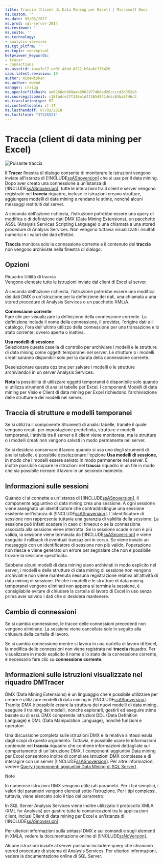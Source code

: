 ```yaml
---
title: Traccia (Client di Data Mining per Excel) | Microsoft Docs
ms.custom: ''
ms.date: 03/06/2017
ms.prod: sql-server-2014
ms.reviewer: ''
ms.suite: ''
ms.technology:
- analysis-services
ms.tgt_pltfrm: ''
ms.topic: conceptual
helpviewer_keywords:
- tracer
- connections
ms.assetid: 4aea3e17-cd0f-48dd-8f22-b54a6c716426
caps.latest.revision: 19
author: minewiskan
ms.author: owend
manager: craigg
ms.openlocfilehash: ee0268eb960aab09029774b6ad26ccccd3d352e6
ms.sourcegitcommit: c18fadce27f330e1d4f36549414e5c84ba2f46c2
ms.translationtype: MT
ms.contentlocale: it-IT
ms.lasthandoff: 07/02/2018
ms.locfileid: "37326521"
---
```

# <a name="trace-data-mining-client-for-excel"></a>Traccia (client di data mining per Excel)
  ![Pulsante traccia](media/misc-trace.gif "pulsante traccia")  
  
 Il **Tracer** finestra di dialogo consente di monitorare le istruzioni vengono inviate all'istanza di [!INCLUDE[ssASnoversion](../includes/ssasnoversion-md.md)] che si usa per il data mining. Dopo aver creato una connessione a un'istanza di [!INCLUDE[ssASnoversion](../includes/ssasnoversion-md.md)], tutte le interazioni tra il client e server vengono registrate nel **traccia** riquadro, incluse le istruzioni creano strutture, aggiungere modelli di data mining e rendano le stime, nonché alcuni messaggi restituiti dal server.  
  
 A seconda dell'azione richiesta, l'istruzione potrebbe essere una query di modifica o di definizione dati DMX (Data Mining Extensions), un pacchetto ASSL (Analysis Services Scripting Language) o una chiamata a una stored procedure di Analysis Services. Non vengono tuttavia visualizzati i risultati numerici e i valori dei dati effettivi.  
  
 **Traccia** monitora solo la connessione corrente e il contenuto del **traccia** non vengono archiviate nella finestra di dialogo.  
  
## <a name="options"></a>Opzioni  
 Riquadro Utilità di traccia  
 Vengono elencate tutte le istruzioni inviate dal client di Excel al server.  
  
 A seconda dell'azione richiesta, l'istruzione potrebbe essere una modifica dei dati DMX o un'istruzione per la definizione dei dati, una chiamata a una stored procedure di Analysis Services o un pacchetto XML/A.  
  
 **Connessione corrente**  
 Fare clic per visualizzare la definizione della connessione corrente. La definizione include il nome della connessione, il provider, l'origine dati e il catalogo, l'ora dell'ultimo utilizzo della connessione per una transazione e lo stato corrente, ovvero aperta o inattiva.  
  
 **Usa modelli di sessione**  
 Selezionare questa casella di controllo per archiviare i modelli e le strutture di data mining come oggetti temporanei nel server. Le strutture o i modelli creati saranno disponibili solo per la durata della connessione corrente.  
  
 Deselezionare questa opzione per salvare i modelli o le strutture archiviandoli in un server Analysis Services.  
  
 **Nota** la possibilità di utilizzare oggetti temporanei è disponibile solo quando si utilizza strumenti di analisi tabelle per Excel. I componenti Modelli di data mining per Visio e Client di data mining per Excel richiedono l'archiviazione delle strutture e dei modelli nel server.  
  
## <a name="tracing-temporary-structures-and-models"></a>Traccia di strutture e modelli temporanei  
 Se si utilizza il componente Strumenti di analisi tabelle, tramite il quale vengono creati, per impostazione predefinita, strutture e modelli temporanei, l'attività tra il server e il client viene monitorata, ma le strutture o i modelli creati non vengono salvati in modo permanente nel server.  
  
 Se si desidera conservare il lavoro quando si usa uno degli strumenti di analisi tabelle, è possibile deselezionare l'opzione **Usa modelli di sessione**, in modo che i modelli essere salvato in modo permanente nel server. È inoltre possibile copiare le istruzioni nel **traccia** riquadro in un file in modo che sia possibile ricreare il lavoro in un secondo momento.  
  
## <a name="understanding-sessions"></a>Informazioni sulle sessioni  
 Quando ci si connette a un'istanza di [!INCLUDE[ssASnoversion](../includes/ssasnoversion-md.md)], il componente aggiuntivo di data mining crea una sessione. A ogni sessione viene assegnato un identificatore che contraddistingue una sessione esistente nell'istanza di [!INCLUDE[ssASnoversion](../includes/ssasnoversion-md.md)]. L'identificatore di sessione non rappresenta tuttavia una garanzia di validità della sessione. La sessione può infatti scadere in caso di timeout o se la connessione associata alla sessione viene interrotta. Se la sessione scade e non è più valida, la sessione viene terminata da [!INCLUDE[ssASnoversion](../includes/ssasnoversion-md.md)] e viene eseguito il rollback di eventuali transazioni in corso. Se viene inviato un messaggio con un identificatore di sessione non più valido, l'operazione non riesce e viene generato un errore per segnalare che non è possibile trovare la sessione specificata.  
  
 Sebbene alcuni modelli di data mining siano archiviati in modo esplicito nel server, i modelli e delle strutture di data mining di sessione non vengono archiviati e non viene mantenuta nessuna registrazione relativa all'attività di data mining di sessione. Poiché i modelli e le strutture di data mining temporanei vengono eliminati non appena si termina la sessione, è consigliabile evitare di chiudere la cartella di lavoro di Excel in uso senza prima aver salvato i dati che si desidera mantenere.  
  
## <a name="changing-connections"></a>Cambio di connessioni  
 Se si cambia connessione, le tracce delle connessioni precedenti non vengono eliminate. La sessione viene cancellata solo in seguito alla chiusura della cartella di lavoro.  
  
 Se si cambia connessione mentre si lavora in una cartella di lavoro di Excel, la modifica delle connessioni non viene registrata nel **traccia** riquadro. Per visualizzare in modo esplicito il nome e lo stato della connessione corrente, è necessario fare clic su **connessione corrente**.  
  
## <a name="understanding-statements-in-the-tracer"></a>Informazioni sulle istruzioni visualizzate nel riquadro DMTracer  
 DMX (Data Mining Extensions) è un linguaggio che è possibile utilizzare per creare e utilizzare modelli di data mining in [!INCLUDE[ssASnoversion](../includes/ssasnoversion-md.md)]. Tramite DMX è possibile creare la struttura dei nuovi modelli di data mining, eseguire il training dei modelli, nonché esplorarli, gestirli ed eseguire stime basate su di essi. DMX comprende istruzioni DDL (Data Definition Language) e DML (Data Manipulation Language), nonché funzioni e operatori.  
  
 Una discussione completa sulle istruzioni DMX e la relativa sintassi esula dagli scopi di questo argomento. Tuttavia, è possibile usare le informazioni contenute nel **traccia** riquadro che contiene informazioni dettagliate sul comportamento di un'istruzione DMX. I componenti aggiuntivi Data mining per Excel consentono inoltre di compilare istruzioni DMX complesse e di interagire con un server [!INCLUDE[ssASnoversion](../includes/ssasnoversion-md.md)]. Per altre informazioni, vedere [Query &#40;componenti aggiuntivi Data Mining di SQL Server&#41;](query-sql-server-data-mining-add-ins.md).  
  
> [!NOTE]  
>  In numerose istruzioni DMX vengono utilizzati parametri. Per i tipi semplici, i valori dei parametri vengono elencati sotto l'istruzione. Per i tipi complessi, tuttavia, viene elencato solo il tipo del parametro.  
  
 In SQL Server Analysis Services viene inoltre utilizzato il protocollo XMLA (XML for Analysis) per gestire tutte le comunicazioni tra le applicazioni client, inclusi Client di data mining per Excel e un'istanza di [!INCLUDE[ssASnoversion](../includes/ssasnoversion-md.md)].  
  
 Per ulteriori informazioni sulla sintassi DMX e sui comandi e sugli elementi in XMLA, vedere la documentazione online di [!INCLUDE[ssNoVersion](../includes/ssnoversion-md.md)].  
  
 Alcune istruzioni inviate al server possono includere query che chiamano stored procedure di sistema di Analysis Services. Per ulteriori informazioni, vedere la documentazione online di SQL Server.  
  
  
